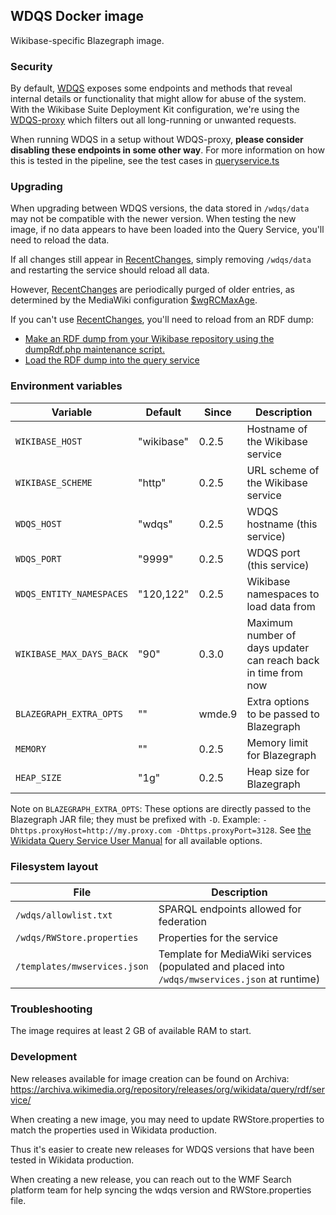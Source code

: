 ## WDQS Docker image

Wikibase-specific Blazegraph image.

### Security

By default, [WDQS](https://gerrit.wikimedia.org/r/admin/repos/wikidata/query/rdf) exposes some endpoints and methods that reveal internal details or functionality that might allow for abuse of the system. With the Wikibase Suite Deployment Kit configuration, we're using the [WDQS-proxy](../WDQS-proxy/README.md) which filters out all long-running or unwanted requests.

When running WDQS in a setup without WDQS-proxy, **please consider disabling these endpoints in some other way**. For more information on how this is tested in the pipeline, see the test cases in [queryservice.ts](../../test/specs/repo/queryservice.ts)

### Upgrading

When upgrading between WDQS versions, the data stored in `/wdqs/data` may not be compatible with the newer version. When testing the new image, if no data appears to have been loaded into the Query Service, you'll need to reload the data.

If all changes still appear in [RecentChanges], simply removing `/wdqs/data` and restarting the service should reload all data.

However, [RecentChanges] are periodically purged of older entries, as determined by the MediaWiki configuration [\$wgRCMaxAge](https://www.mediawiki.org/wiki/Manual:$wgRCMaxAge).

If you can't use [RecentChanges], you'll need to reload from an RDF dump:

- [Make an RDF dump from your Wikibase repository using the dumpRdf.php maintenance script.](https://doc.wikimedia.org/Wikibase/master/php/docs_topics_rdf-binding.html)
- [Load the RDF dump into the query service](https://github.com/wikimedia/wikidata-query-rdf/blob/master/docs/getting-started.md#load-the-dump)

### Environment variables

| Variable | Default | Since | Description |
| --- | --- | --- | --- |
| `WIKIBASE_HOST` | "wikibase" | 0.2.5 | Hostname of the Wikibase service |
| `WIKIBASE_SCHEME` | "http" | 0.2.5 | URL scheme of the Wikibase service |
| `WDQS_HOST` | "wdqs" | 0.2.5 | WDQS hostname (this service) |
| `WDQS_PORT` | "9999" | 0.2.5 | WDQS port (this service) |
| `WDQS_ENTITY_NAMESPACES` | "120,122" | 0.2.5 | Wikibase namespaces to load data from |
| `WIKIBASE_MAX_DAYS_BACK` | "90" | 0.3.0 | Maximum number of days updater can reach back in time from now |
| `BLAZEGRAPH_EXTRA_OPTS` | "" | wmde.9 | Extra options to be passed to Blazegraph |
| `MEMORY` | "" | 0.2.5 | Memory limit for Blazegraph |
| `HEAP_SIZE` | "1g" | 0.2.5 | Heap size for Blazegraph |

Note on `BLAZEGRAPH_EXTRA_OPTS`: These options are directly passed to the Blazegraph JAR file; they must be prefixed with `-D`. Example: `-Dhttps.proxyHost=http://my.proxy.com -Dhttps.proxyPort=3128`. See [the Wikidata Query Service User Manual](https://www.mediawiki.org/wiki/Wikidata_Query_Service/User_Manual#Configurable_properties) for all available options.

### Filesystem layout

| File | Description |
| --- | --- |
| `/wdqs/allowlist.txt` | SPARQL endpoints allowed for federation |
| `/wdqs/RWStore.properties` | Properties for the service |
| `/templates/mwservices.json` | Template for MediaWiki services (populated and placed into `/wdqs/mwservices.json` at runtime) |

### Troubleshooting

The image requires at least 2 GB of available RAM to start.

### Development

New releases available for image creation can be found on Archiva: https://archiva.wikimedia.org/repository/releases/org/wikidata/query/rdf/service/

When creating a new image, you may need to update RWStore.properties to match the properties used in Wikidata production.

Thus it's easier to create new releases for WDQS versions that have been tested in Wikidata production.

When creating a new release, you can reach out to the WMF Search platform team for help syncing the wdqs version and RWStore.properties file.

[RecentChanges]: https://www.mediawiki.org/wiki/API:RecentChanges
